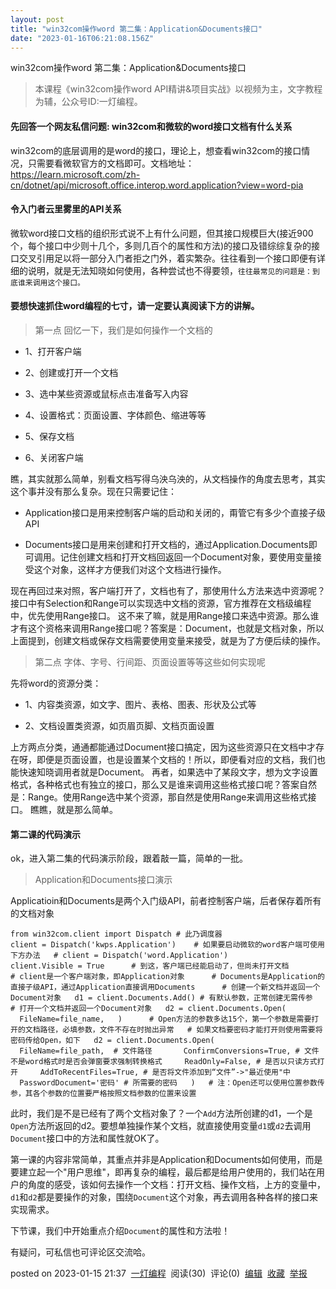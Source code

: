 ```yaml
---
layout: post
title: "win32com操作word 第二集：Application&Documents接口"
date: "2023-01-16T06:21:08.156Z"
---
```

win32com操作word 第二集：Application&Documents接口

> 本课程《win32com操作word API精讲&项目实战》以视频为主，文字教程为辅，公众号ID:一灯编程。

#### 先回答一个网友私信问题: win32com和微软的word接口文档有什么关系

win32com的底层调用的是word的接口，理论上，想查看win32com的接口情况，只需要看微软官方的文档即可。文档地址： https://learn.microsoft.com/zh-cn/dotnet/api/microsoft.office.interop.word.application?view=word-pia

#### 令入门者云里雾里的API关系

微软word接口文档的组织形式说不上有什么问题，但其接口规模巨大(接近900个，每个接口中少则十几个，多则几百个的属性和方法)的接口及错综综复杂的接口交叉引用足以将一部分入门者拒之门外，着实繁杂。往往看到一个接口即便有详细的说明，就是无法知晓如何使用，各种尝试也不得要领，`往往最常见的问题是：到底谁来调用这个接口。`

#### 要想快速抓住word编程的七寸，请一定要认真阅读下方的讲解。

> 第一点 回忆一下，我们是如何操作一个文档的

*   1、打开客户端
    
*   2、创建或打开一个文档
    
*   3、选中某些资源或鼠标点击准备写入内容
    
*   4、设置格式：页面设置、字体颜色、缩进等等
    
*   5、保存文档
    
*   6、关闭客户端
    

瞧，其实就那么简单，别看文档写得乌泱乌泱的，从文档操作的角度去思考，其实这个事并没有那么复杂。现在只需要记住：

*   Application接口是用来控制客户端的启动和关闭的，甭管它有多少个直接子级API
    
*   Documents接口是用来创建和打开文档的，通过Application.Documents即可调用。记住创建文档和打开文档回返回一个Document对象，要使用变量接受这个对象，这样才方便我们对这个文档进行操作。
    

现在再回过来对照，客户端打开了，文档也有了，那使用什么方法来选中资源呢？接口中有Selection和Range可以实现选中文档的资源，官方推荐在文档级编程中，优先使用Range接口。 这不来了嘛，就是用Range接口来选中资源。那么谁才有这个资格来调用Range接口呢？答案是：Document，也就是文档对象，所以上面提到，创建文档或保存文档需要使用变量来接受，就是为了方便后续的操作。

> 第二点 字体、字号、行间距、页面设置等等这些如何实现呢

先将word的资源分类：

*   1、内容类资源，如文字、图片、表格、图表、形状及公式等
    
*   2、文档设置类资源，如页眉页脚、文档页面设置
    

上方两点分类，通通都能通过Document接口搞定，因为这些资源只在文档中才存在呀，即便是页面设置，也是设置某个文档的！所以，即便看对应的文档，我们也能快速知晓调用者就是Document。 再者，如果选中了某段文字，想为文字设置格式，各种格式也有独立的接口，那么又是谁来调用这些格式接口呢？答案自然是：Range。使用Range选中某个资源，那自然是使用Range来调用这些格式接口。 瞧瞧，就是那么简单。

#### 第二课的代码演示

ok，进入第二集的代码演示阶段，跟着敲一篇，简单的一批。

> Application和Documents接口演示

Applicatioin和Documents是两个入门级API，前者控制客户端，后者保存着所有的文档对象

`from win32com.client import Dispatch # 此乃调度器      client = Dispatch('kwps.Application')    # 如果要启动微软的word客户端可使用下方办法   # client = Dispatch('word.Application')   client.Visible = True      # 到这，客户端已经能启动了，但尚未打开文档   # client是一个客户端对象，即Application对象      # Documents是Application的直接子级API，通过Application直接调用Documents      # 创建一个新文档并返回一个Document对象   d1 = client.Documents.Add() # 有默认参数，正常创建无需传参   # 打开一个文档并返回一个Document对象   d2 = client.Documents.Open(     FileName=file_name,   )      # Open方法的参数多达15个，第一个参数是需要打开的文档路径，必填参数，文件不存在时抛出异常   # 如果文档要密码才能打开则使用需要将密码传给Open，如下   d2 = client.Documents.Open(     FileName=file_path,  # 文件路径       ConfirmConversions=True, # 文件不是word格式时是否会弹窗要求强制转换格式     ReadOnly=False, # 是否以只读方式打开     AddToRecentFiles=True, # 是否将文件添加到“文件”->"最近使用"中     PasswordDocument='密码' # 所需要的密码   )   # 注：Open还可以使用位置参数传参，其各个参数的位置要严格按照文档参数的位置来设置   `

此时，我们是不是已经有了两个文档对象了？一个`Add`方法所创建的d1，一个是`Open`方法所返回的d2。要想单独操作某个文档，就直接使用变量`d1`或`d2`去调用`Document`接口中的方法和属性就OK了。

第一课的内容非常简单，其重点并非是Application和Documents如何使用，而是要建立起一个"用户思维"，即再复杂的编程，最后都是给用户使用的，我们站在用户的角度的感受，该如何去操作一个文档：打开文档、操作文档，上方的变量中，`d1`和`d2`都是要操作的对象，围绕`Document`这个对象，再去调用各种各样的接口来实现需求。

下节课，我们中开始重点介绍`Document`的属性和方法啦！

有疑问，可私信也可评论区交流哈。

posted on 2023-01-15 21:37  [一灯编程](https://www.cnblogs.com/mooremok/)  阅读(30)  评论(0)  [编辑](https://i.cnblogs.com/EditPosts.aspx?postid=17054193)  [收藏](javascript:void(0))  [举报](javascript:void(0))